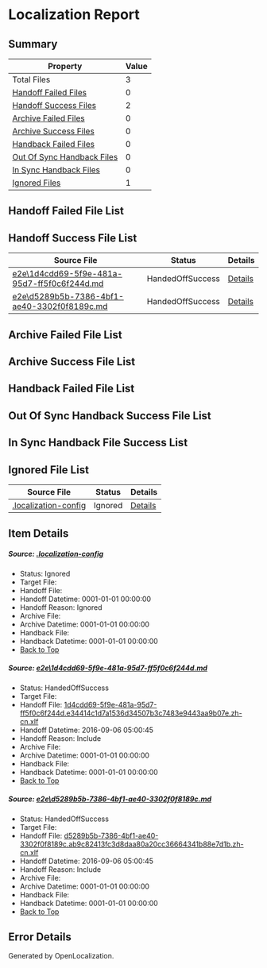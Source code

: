 # <a name='report-top'></a> Localization Report

## Summary
 Property | Value 
 -------- | ----- 
 Total Files | 3
[ Handoff Failed Files ](#handoff-failed-list)| 0
[ Handoff Success Files ](#handoff-success-list)| 2
[ Archive Failed Files ](#archive-failed-list)| 0
[ Archive Success Files ](#archive-success-list)| 0
[ Handback Failed Files ](#handback-failed-list)| 0
[ Out Of Sync Handback Files ](#outofsync-handback-success-list)| 0
[ In Sync Handback Files ](#insync-handback-success-list)| 0
[ Ignored Files ](#ignored-list)| 1

## <a name='handoff-failed-list'></a> Handoff Failed File List

## <a name='handoff-success-list'></a> Handoff Success File List
 Source File | Status | Details 
 ----------- | ------ | ------- 
 [e2e\1d4cdd69-5f9e-481a-95d7-ff5f0c6f244d.md](https://github.com/OpenLocalizationTestOrg/ol-test0/blob/934d28e12adf7f2230fe4afbe68b5bbbff36a7a4/e2e/1d4cdd69-5f9e-481a-95d7-ff5f0c6f244d.md) | HandedOffSuccess | [Details](#9b2c8fa160975e0386391e7db96d84eaa829250e1)
 [e2e\d5289b5b-7386-4bf1-ae40-3302f0f8189c.md](https://github.com/OpenLocalizationTestOrg/ol-test0/blob/934d28e12adf7f2230fe4afbe68b5bbbff36a7a4/e2e/d5289b5b-7386-4bf1-ae40-3302f0f8189c.md) | HandedOffSuccess | [Details](#de36156f3a948bb47ebc60e7946912d7673edbfe2)

## <a name='archive-failed-list'></a> Archive Failed File List

## <a name='archive-success-list'></a> Archive Success File List

## <a name='handback-failed-list'></a> Handback Failed File List

## <a name='outofsync-handback-success-list'></a> Out Of Sync Handback Success File List

## <a name='insync-handback-success-list'></a> In Sync Handback File Success List

## <a name='ignored-list'></a> Ignored File List
 Source File | Status | Details 
 ----------- | ------ | ------- 
 [.localization-config](https://github.com/OpenLocalizationTestOrg/ol-test0/blob/934d28e12adf7f2230fe4afbe68b5bbbff36a7a4/.localization-config) | Ignored | [Details](#3d4f252ac210baf56311d7e97dcc2db10974dbd20)

## Item Details
##### <a name='3d4f252ac210baf56311d7e97dcc2db10974dbd20'></a> Source: [.localization-config](https://github.com/OpenLocalizationTestOrg/ol-test0/blob/934d28e12adf7f2230fe4afbe68b5bbbff36a7a4/.localization-config)
* Status: Ignored
* Target File: 
* Handoff File: 
* Handoff Datetime: 0001-01-01 00:00:00
* Handoff Reason: Ignored
* Archive File: 
* Archive Datetime: 0001-01-01 00:00:00
* Handback File: 
* Handback Datetime: 0001-01-01 00:00:00
* [Back to Top](#report-top)

##### <a name='9b2c8fa160975e0386391e7db96d84eaa829250e1'></a> Source: [e2e\1d4cdd69-5f9e-481a-95d7-ff5f0c6f244d.md](https://github.com/OpenLocalizationTestOrg/ol-test0/blob/934d28e12adf7f2230fe4afbe68b5bbbff36a7a4/e2e/1d4cdd69-5f9e-481a-95d7-ff5f0c6f244d.md)
* Status: HandedOffSuccess
* Target File: 
* Handoff File: [1d4cdd69-5f9e-481a-95d7-ff5f0c6f244d.e34414c1d7a1536d34507b3c7483e9443aa9b07e.zh-cn.xlf](https://github.com/OpenLocalizationTestOrg/ol-test0-handoff/blob/33e13ea4d959a238e2e2450abac64c0c1552e9ff/ol-handoff/OpenLocalizationTestOrg/ol-test0-zhcn/ci/ht/1d4cdd69-5f9e-481a-95d7-ff5f0c6f244d.e34414c1d7a1536d34507b3c7483e9443aa9b07e.zh-cn.xlf)
* Handoff Datetime: 2016-09-06 05:00:45
* Handoff Reason: Include
* Archive File: 
* Archive Datetime: 0001-01-01 00:00:00
* Handback File: 
* Handback Datetime: 0001-01-01 00:00:00
* [Back to Top](#report-top)

##### <a name='de36156f3a948bb47ebc60e7946912d7673edbfe2'></a> Source: [e2e\d5289b5b-7386-4bf1-ae40-3302f0f8189c.md](https://github.com/OpenLocalizationTestOrg/ol-test0/blob/934d28e12adf7f2230fe4afbe68b5bbbff36a7a4/e2e/d5289b5b-7386-4bf1-ae40-3302f0f8189c.md)
* Status: HandedOffSuccess
* Target File: 
* Handoff File: [d5289b5b-7386-4bf1-ae40-3302f0f8189c.ab9c82413fc3d8daa80a20cc36664341b88e7d1b.zh-cn.xlf](https://github.com/OpenLocalizationTestOrg/ol-test0-handoff/blob/33e13ea4d959a238e2e2450abac64c0c1552e9ff/ol-handoff/OpenLocalizationTestOrg/ol-test0-zhcn/ci/ht/d5289b5b-7386-4bf1-ae40-3302f0f8189c.ab9c82413fc3d8daa80a20cc36664341b88e7d1b.zh-cn.xlf)
* Handoff Datetime: 2016-09-06 05:00:45
* Handoff Reason: Include
* Archive File: 
* Archive Datetime: 0001-01-01 00:00:00
* Handback File: 
* Handback Datetime: 0001-01-01 00:00:00
* [Back to Top](#report-top)


## Error Details

Generated by OpenLocalization.
